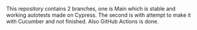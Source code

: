 This repository contains 2 branches, one is Main which is stable and working autotests made on Cypress. The second is with attempt to make it with Cucumber and not finished.
Also GitHub Actions is done.
